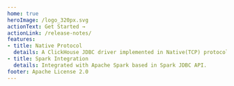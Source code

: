 ```yaml
---
home: true
heroImage: /logo_320px.svg
actionText: Get Started →
actionLink: /release-notes/
features:
- title: Native Protocol
  details: A ClickHouse JDBC driver implemented in Native(TCP) protocol.
- title: Spark Integration
  details: Integrated with Apache Spark based in Spark JDBC API.
footer: Apache License 2.0
---
```

